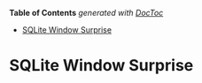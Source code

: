 <!-- START doctoc generated TOC please keep comment here to allow auto update -->
<!-- DON'T EDIT THIS SECTION, INSTEAD RE-RUN doctoc TO UPDATE -->
**Table of Contents**  *generated with [DocToc](https://github.com/thlorenz/doctoc)*

- [SQLite Window Surprise](#sqlite-window-surprise)

<!-- END doctoc generated TOC please keep comment here to allow auto update -->





# SQLite Window Surprise

